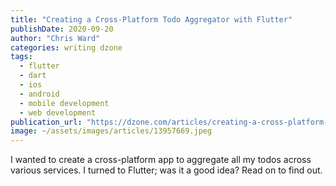 ```yaml
---
title: "Creating a Cross-Platform Todo Aggregator with Flutter"
publishDate: 2020-09-20
author: "Chris Ward"
categories: writing dzone
tags: 
  - flutter
  - dart
  - ios
  - android
  - mobile development
  - web development
publication_url: "https://dzone.com/articles/creating-a-cross-platform-todo-aggregator-with-flu"
image: ~/assets/images/articles/13957669.jpeg
---
```


I wanted to create a cross-platform app to aggregate all my todos across various services. I turned to Flutter; was it a good idea? Read on to find out.

